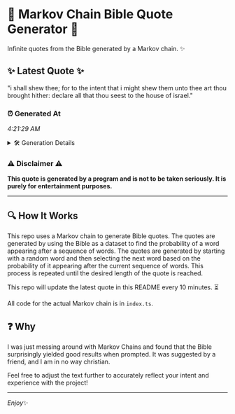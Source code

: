 # 📖 Markov Chain Bible Quote Generator 📖

Infinite quotes from the Bible generated by a Markov chain. ✨

## ✨ Latest Quote ✨
"i shall shew thee; for to the intent that i might shew them unto thee art thou brought hither: declare all that thou seest to the house of israel."

### ⏰ Generated At
*4:21:29 AM*

<details>
    <summary>🛠️ Generation Details</summary>
    <p>
        <strong>🌱 Seed:</strong> i<br>
        <strong>🔄 Iterations:</strong> 28<br>
        <strong>📜 Context History:</strong><br>[ i ]: shall<br>[ i, shall ]: shew<br>[ i, shall, shew ]: thee;<br>[ i, shall, shew, thee; ]: for<br>[ i, shall, shew, thee;, for ]: to<br>[ i, shall, shew, thee;, for, to ]: the<br>[ shall, shew, thee;, for, to, the ]: intent<br>[ shew, thee;, for, to, the, intent ]: that<br>[ thee;, for, to, the, intent, that ]: i<br>[ for, to, the, intent, that, i ]: might<br>[ to, the, intent, that, i, might ]: shew<br>[ the, intent, that, i, might, shew ]: them<br>[ intent, that, i, might, shew, them ]: unto<br>[ that, i, might, shew, them, unto ]: thee<br>[ i, might, shew, them, unto, thee ]: art<br>[ might, shew, them, unto, thee, art ]: thou<br>[ shew, them, unto, thee, art, thou ]: brought<br>[ them, unto, thee, art, thou, brought ]: hither:<br>[ unto, thee, art, thou, brought, hither: ]: declare<br>[ thee, art, thou, brought, hither:, declare ]: all<br>[ art, thou, brought, hither:, declare, all ]: that<br>[ thou, brought, hither:, declare, all, that ]: thou<br>[ brought, hither:, declare, all, that, thou ]: seest<br>[ hither:, declare, all, that, thou, seest ]: to<br>[ declare, all, that, thou, seest, to ]: the<br>[ all, that, thou, seest, to, the ]: house<br>[ that, thou, seest, to, the, house ]: of<br>[ thou, seest, to, the, house, of ]: israel.<br>
    </p>
</details>

### ⚠️ Disclaimer ⚠️
**This quote is generated by a program and is not to be taken seriously. It is purely for entertainment purposes.**

---

## 🔍 How It Works

This repo uses a Markov chain to generate Bible quotes. The quotes are generated by using the Bible as a dataset to find the probability of a word appearing after a sequence of words. The quotes are generated by starting with a random word and then selecting the next word based on the probability of it appearing after the current sequence of words. This process is repeated until the desired length of the quote is reached.

This repo will update the latest quote in this README every 10 minutes. ⏳

All code for the actual Markov chain is in `index.ts`.

## ❓ Why

I was just messing around with Markov Chains and found that the Bible surprisingly yielded good results when prompted. 
It was suggested by a friend, and I am in no way christian.

Feel free to adjust the text further to accurately reflect your intent and experience with the project!

---

*Enjoy*✨
